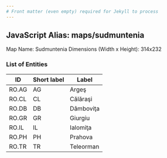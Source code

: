 ```yaml
---
# Front matter (even empty) required for Jekyll to process
---
```


## JavaScript Alias: maps/sudmuntenia

Map Name: Sudmuntenia
Dimensions (Width x Height): 314x232





### List of Entities

ID | Short label | Label
---|---|---|
RO.AG|AG|Argeş
RO.CL|CL|Călăraşi
RO.DB|DB|Dâmboviţa
RO.GR|GR|Giurgiu
RO.IL|IL|Ialomiţa
RO.PH|PH|Prahova
RO.TR|TR|Teleorman

